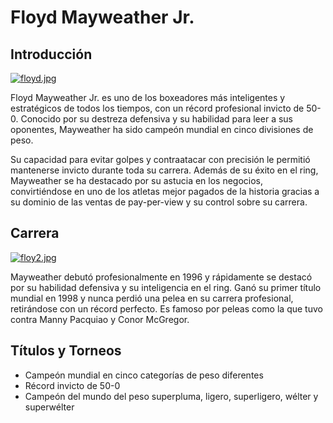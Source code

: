 # Floyd Mayweather Jr.

## Introducción
[![floyd.jpg](https://i.postimg.cc/VkcrLPL8/floyd.jpg)](https://postimg.cc/XpQ7QhCH)

Floyd Mayweather Jr. es uno de los boxeadores más inteligentes y estratégicos de todos los tiempos, con un récord profesional invicto de 50-0. Conocido por su destreza defensiva y su habilidad para leer a sus oponentes, Mayweather ha sido campeón mundial en cinco divisiones de peso. 

Su capacidad para evitar golpes y contraatacar con precisión le permitió mantenerse invicto durante toda su carrera. Además de su éxito en el ring, Mayweather se ha destacado por su astucia en los negocios, convirtiéndose en uno de los atletas mejor pagados de la historia gracias a su dominio de las ventas de pay-per-view y su control sobre su carrera.

## Carrera
[![floy2.jpg](https://i.postimg.cc/nhYsXSCQ/floy2.jpg)](https://postimg.cc/RWhC8R1M)

Mayweather debutó profesionalmente en 1996 y rápidamente se destacó por su habilidad defensiva y su inteligencia en el ring. Ganó su primer título mundial en 1998 y nunca perdió una pelea en su carrera profesional, retirándose con un récord perfecto. Es famoso por peleas como la que tuvo contra Manny Pacquiao y Conor McGregor.

## Títulos y Torneos
- Campeón mundial en cinco categorías de peso diferentes
- Récord invicto de 50-0
- Campeón del mundo del peso superpluma, ligero, superligero, wélter y superwélter

